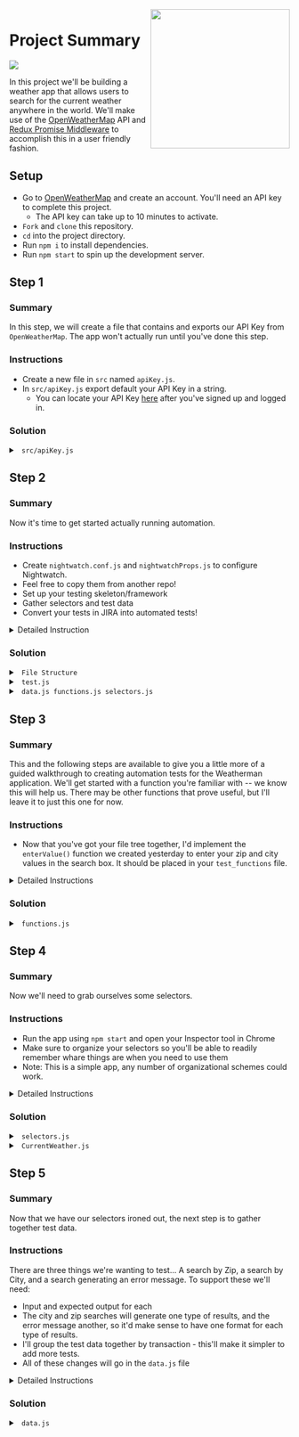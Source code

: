 <img src="https://devmounta.in/img/logowhiteblue.png" width="250" align="right">

# Project Summary

<img src="https://raw.githubusercontent.com/DevMountain/weatherman/master/readme-assets/solution.PNG"/>

In this project we'll be building a weather app that allows users to search for the current weather anywhere in the world. We'll make use of the [OpenWeatherMap](https://openweathermap.org/) API and [Redux Promise Middleware](https://github.com/pburtchaell/redux-promise-middleware) to accomplish this in a user friendly fashion.

## Setup

* Go to <a href="https://home.openweathermap.org/users/sign_up">OpenWeatherMap</a> and create an account. You'll need an API key to complete this project. 
  * The API key can take up to 10 minutes to activate.
* `Fork` and `clone` this repository.
* `cd` into the project directory.
* Run `npm i` to install dependencies.
* Run `npm start` to spin up the development server.

## Step 1

### Summary

In this step, we will create a file that contains and exports our API Key from `OpenWeatherMap`.  The app won't actually run until you've done this step.

### Instructions

* Create a new file in `src` named `apiKey.js`.
* In `src/apiKey.js` export default your API Key in a string.
  * You can locate your API Key <a href="https://home.openweathermap.org/api_keys">here</a> after you've signed up and logged in.

### Solution

<details>

<summary> <code> src/apiKey.js </code> </summary>

```js
export default "API_KEY_HERE";
```

</details>

## Step 2

### Summary
Now it's time to get started actually running automation.

### Instructions
* Create `nightwatch.conf.js` and `nightwatchProps.js` to configure Nightwatch.
* Feel free to copy them from another repo!
* Set up your testing skeleton/framework
* Gather selectors and test data
* Convert your tests in JIRA into automated tests!

<details>

<summary> Detailed Instruction </summary>

<br />

* Create the `nightwatch` folder in the base directory of your repository.
* Inside `nightwatch` create two folders, one `tests`, and another `test_data`.

```
weatherman
|
`-- nightwatch
  |-- tests
  `-- test_data
```

* In your `test_data` folder you can create files for your test data, selectors and helper functions.  You'll create files for your tests in the `tests` folder.

Remember in each of your files for test data to export the info:

```js
module.exports = {

}
```

And to require the info in your tests:

```js
const selectors = require('../test_data/selectors')
```

Otherwise, have at it!  Ask if you have questions.

</details>

### Solution

<details>

<summary> <code> File Structure </code> </summary>

weatherman
|
|-- nightwatch
|  |-- tests
|  |   `-- test.js
|  `-- test_data
|      |-- data.js
|      |-- functions.js
|      `-- selectors.js
|-- node_modules
|-- public
|-- readme-assets
|-- src
|-- .gitignore
|-- nightwatch.conf.js
|-- nightwatchProps.js
|-- package.json
|-- README.md
`-- yarn.lock

</details>

<details>

<summary> <code> test.js </code> </summary>

<br />

```js
const data = require('../test_data/data.js')
const data = require('../test_data/functions')
const selectors = require('../test_data/css_selectors')

module.exports = {

}
```

</details>

<details>

<summary> <code> data.js functions.js selectors.js </code> </summary>

<br />

```js
module.exports = {

}
```

</details>

## Step 3

### Summary
This and the following steps are available to give you a little more of a guided walkthrough to creating automation tests for the Weatherman application.  We'll get started with a function you're familiar with -- we know this will help us.  There may be other functions that prove useful, but I'll leave it to just this one for now.

### Instructions
* Now that you've got your file tree together, I'd implement the `enterValue()` function we created yesterday to enter your zip and city values in the search box.  It should be placed in your `test_functions` file.

<details>

<summary> Detailed Instructions </summary>

<br />

You can implement `enterValue()` by rewriting it, if you recall it utilized the `browser` property functions `clearValue()`, `setValue()`, and `verify.value()`.  You can also copy it from the snippet below.

```js
enterValue : (selector, input, browser) => {
  browser
      .clearValue(selector)
      .setValue(selector, input)
      .verify.value(selector, input)
}
```

Don't forget to add comments explaining the purpose of the function!

```js
// your comments here
enterValue : (selector, input, browser) => {
```

</details>

### Solution

<details>

<summary> <code> functions.js </code> </summary>

<br />

```js
module.exports = {
    //This function simplifies our efforts to input data into any fields in our browser.
    //It will clear out any existing data in the field, input data, and verify it input correctly.
    //The selector should be a CSS selector for the field, the input is a string to input, and
    //the browser parameter is for the nightwatchjs browser object.
    enterValue: (selector, input, browser) => {
        browser
            .clearValue(selector)
            .setValue(selector, input)
            .verify.value(selector, input)
    }
}
```

</details>

## Step 4

### Summary
Now we'll need to grab ourselves some selectors.

### Instructions
* Run the app using `npm start` and open your Inspector tool in Chrome
* Make sure to organize your selectors so you'll be able to readily remember whare things are when you need to use them
* Note: This is a simple app, any number of organizational schemes could work.

<details>

<summary> Detailed Instructions </summary>
<br />

Don't forget the format of the selector - the tag or element name first, then in square brackets an attribute and its value if needed.

For example:

```html
<input type=text name="cityZip" />
```

Could be captured as:

```js
"input[type='text']"
```

or

```js
"input[class='enter-location__input']"
```

Track your selectors as properties of the exported object in `selectors.js`.  Personally, I like sorting selectors by page, and then if there are a LOT I need on a page I'll sort more by type.  There are only a few here, I'll sort them only by page.

```js
module.exports = {
    enterLocation: {
        title: `h1[class='app__title']`,
        searchBox: `input[class='enter-location__input']`,
        submitButton: `button[class='enter-location__submit']`
    },
    currentWeather: {
      ///.........enterLocation, currentWeather and errorMessage are the three pages I'll track - they match the three components of the web application.
```

You might notice when looking through the application, that there aren't specific ids, names, or classes in the `current-weather__stats` list - where Max & Min temps are, as well as humidity and wind.  We could just grab the selector for the whole list, `ul[class='current-weather__stats']` and check that it contains all the bits we expect.  That would work, we'd just use something like:

```js
browser
  .assert.containsText('ul[class="current-weather__stats"]', 'Max Temp: 39.2°')
  .assert.containsText('ul[class="current-weather__stats"]', 'Min Temp: 31.6°)
  //etc....
```

That would work.  I'm going to go one step further, however, and ADD some specific selectors to each element.  You can find the correct file to edit at `weatherman/src/components/CurrentWeather/CurrentWeather.js`.  The list of weather items looks like this:

```js
<ul className="current-weather__stats">
  <li className="current-weather__stat">Max: { maxTemperature }°</li>
  <li className="current-weather__stat">Min: { minTemperature }°</li>
  <li className="current-weather__stat">Wind: { wind } MPH</li>
  <li className="current-weather__stat">Humidity: { humidity }%</li>
</ul>
```

I'll add in a `name` attribute, with a unique name for each list item.  Something like

```js
<li className="current-weather__stat" name="maxTemp">Max: { maxTemperature }°</li>
```

Then I can add those specific selectors to my selectors file.

</details>

### Solution

<details>

<summary> <code> selectors.js </code> </summary>

<br />

```js
module.exports = {
    enterLocation: {
        title: `h1[class='app__title']`,
        searchBox: `input[class='enter-location__input']`,
        submitButton: `button[class='enter-location__submit']`
    },
    currentWeather: {
        title: `h1[class='app__title']`,
        location: `h3[class='current-weather__location']`,
        icon: `img[class='current-weather__icon']`,
        currentTemp: `h3[class='current-weather__temp']`,
        maxTemp: `li[name='maxTemp']`,
        minTemp: `li[name='minTemp']`,
        wind: `li[name='wind']`,
        humidity: `li[name='humidity']`,
        searchAgainButton: `button[class='current-weather__search-again']`
    },
    errorMessage: {
        title: `h1[class='app__title']`,
        errorMessage: `h3[class='error-message__message']`,
        tryAgainButton: `button[class='error-message__try-again']`
    }
}
```

</details>

<details>

<summary> <code> CurrentWeather.js </code> </summary>

<br />

```js
import React, { PropTypes } from "react";

import "./CurrentWeather.css";

export default function CurrentWeather( { weather, reset } ) {
	const {
		  currentTemperature
		, humidity
		, icon
		, location
		, maxTemperature
		, minTemperature
		, wind
	} = weather;

	return (
		<div className="current-weather">
			<div className="current-weather__weather">
				<h3 className="current-weather__location">{ location }</h3>
				<img
					alt="sunny"
					className="current-weather__icon"
					src={ icon }
				/>
				<h3 className="current-weather__temp">{ currentTemperature }°</h3>

				<div className="current-weather__separator" />

				<ul className="current-weather__stats">
					<li className="current-weather__stat" name="maxTemp">Max: { maxTemperature }°</li>
					<li className="current-weather__stat" name="minTemp">Min: { minTemperature }°</li>
					<li className="current-weather__stat" name="wind">Wind: { wind } MPH</li>
					<li className="current-weather__stat" name="humidity">Humidity: { humidity }%</li>
				</ul>
			</div>
			<button
				className="current-weather__search-again"
				onClick={ reset }
			>
				Search Again
			</button>
		</div>
	);
}

CurrentWeather.propTypes = {
	  reset: PropTypes.func.isRequired
	, weather: PropTypes.shape( {
		  icon: PropTypes.string.isRequired
		, currentTemperature: PropTypes.number.isRequired
		, maxTemperature: PropTypes.number.isRequired
		, minTemperature: PropTypes.number.isRequired
		, wind: PropTypes.number.isRequired
		, humidity: PropTypes.number.isRequired
	} ).isRequired
};
```

</details>

## Step 5

### Summary
Now that we have our selectors ironed out, the next step is to gather together test data.

### Instructions
There are three things we're wanting to test... A search by Zip, a search by City, and a search generating an error message.  To support these we'll need:
* Input and expected output for each
* The city and zip searches will generate one type of results, and the error message another, so it'd make sense to have one format for each type of results.
* I'll group the test data together by transaction - this'll make it simpler to add more tests.
* All of these changes will go in the `data.js` file

<details>

<summary> Detailed Instructions </summary>

<br />

We'll be making four data sets, organizing them by one global set, and then one for each transaction.  Global will have the strings that will be the same between each and every test.  Otherwise, it'll be transaction based.

```js
global: {

},
citySearch: {

},
zipSearch: {

},
errorScreen: {

}
```

For each of these, we'll fill out the inputs, and any output we expect on the screen.  The only real input in these cases is the city, zip, and to generate an error, no input at all!  Output will be all the text we expect to be on the screen.  Here's the `citySearch` data as a hint...

```js
citySearch: {
  searchString: `Onalaska`,
  currentTemp: /\-?\d+\.\d+°/g,
  maxTemp: /Max: \-?\d+\.\d+°/g,
  minTemp: /Min: \-?\d+\.\d+°/,
  wind: /Wind: ?\d+\.\d+ MPH/g,
  humidity: /Humidity: \d{1,2}%/g,
  buttonText: `Search Again`
}
```

If that looked strange to you - it's probably because you haven't seen a *Regular Expression* before!  Don't worry - it's not something you have to pick up...  When you aren't certain about the contents of a message, but you know the format, it can verify whether the format matches or not though!  https://www.regextester.com/ is a great resource for learning and testing regular expressions if you're interested.

Here's a good option without regular expressions...

```js
citySearch: {
  searchString: `Onalaska`,
  currentTemp: `°`,
  maxTemp: `Max: `,
  minTemp: `Min: `,
  wind: `Wind: `,
  humidity: `Humidity: `,
  buttonText: `Search Again`
}
```

Now go and complete the data for the other two transactions...

</details>

### Solution

<details>

<summary> <code> data.js </code> </summary>

<br />

```js
module.exports = {
    globals: {
        url: `http://localhost:3000`,
        title: `WEATHERMAN`,
        placeholderText: `London / 84601`, 
        searchButton: `Submit`       
    },
    citySearch: {
        searchString: `Onalaska`,
        cityResult: `Onalaska`,
        currentTemp: /\-?\d+\.\d+°/g,
        maxTemp: /Max: \-?\d+\.\d+°/g,
        minTemp: /Min: \-?\d+\.\d+°/,
        wind: /Wind: ?\d+\.\d+ MPH/g,
        humidity: /Humidity: \d{1,2}%/g,
        buttonText: `Search Again`
    },
    zipSearch: {
        searchString: `02134`,
        title: `Weatherman`,
        placeholderText: `London / 84601`,
        cityResult: `Allston`,
        currentTemp: /\-?\d+\.\d+°/g,
        maxTemp: /Max: \-?\d+\.\d+°/g,
        minTemp: /Min: \-?\d+\.\d+°/,
        wind: /Wind: ?\d+\.\d+ MPH/g,
        humidity: /Humidity: \d{1,2}%/g,
        buttonText: `Search Again`
    },
    errorScreen: {
        searchString: ``,
        errorMessage: `There was a problem fetching the weather!`,
        buttonText: `Try again?`
    }
}
```

## Step 6

### Summary
We have the functions, selectors and data that we need.  Now we're ready to actually write our tests!

### Instructions
We've got tests to write.  Three of them.  Base the tests off of your own JIRA tests you wrote to cover the requirements.  As for me, you'll be able to infer the test preconditions, postconditions and procedures from what the automation is doing.

* Check that all expected data is present on the splash screen.
* Input the required search string in the search box.
* Click the search button.
* Check for appropriate results.
* Click the search again or try again button.

That's really nutshelled, but you'll see it in the actual tests.

<details>

<summary> Detailed Instructions </summary>

<br />

Just like all tests in Nightwatch, they are `key` : `value` pairs, where the key is a string (the name of the test, generally a brief synopsis of what's needed), and the value is a function we're passing the `browser` object to, where we actually test the things.

```js
`Search by city name` : browser => {

}
```

We'll have the three, for the city, zip and error tests.  But before that, we can use the before/after/beforeEach/afterEach or whatever we want.

```js
before: browser => {
  browser.url(data.url)
},
after: browser => {
  browser.end()
}
```

The test will check that EVERYTHING the user might interact with (read, click, etc) is present and correct.  I've included a heavily commented test for the city name search here...

```js
'Search by city name' : browser => {
  browser
      .verify.containsText(selectors.enterLocation.title, data.globals.title) //is the title correct?
      .verify.containsText(selectors.enterLocation.submitButton, data.globals.searchButton) //does the submit button have the right text?
      .verify.attributeEquals(selectors.enterLocation.searchBox, 'placeholder', data.globals.placeholderText) //is the placeholder text correct?
  functions.enterValue(selectors.enterLocation.searchBox, data.citySearch.searchString, browser) //enters the search string
  browser
      .click(selectors.enterLocation.submitButton) //clicks the search button
      .waitForElementVisible(selectors.currentWeather.currentTemp, 2000) //waits for the next screen to load by waiting for the current temperature
      .verify.containsText(selectors.currentWeather.title, data.globals.title) //is the title on this screen right?
      .verify.containsText(selectors.currentWeather.location, data.citySearch.cityResult) //is the result city correct?
      .verify.elementPresent(selectors.currentWeather.icon) //without a LOT more logic, we can't test the icon being displayed, just that it is present.
      // .verify.containsText(selectors.currentWeather.currentTemp, data.citySearch.currentTemp)
      // you'd use that style verify if you are using plain text as data for the results.  RegEx goes a little differently.
      .expect.element(selectors.currentWeather.currentTemp).text.to.match(data.citySearch.currentTemp) //is the current temp in the right format?
      // using an .expect instead of a .verify or .assert ends the browser chain.  Plus, where .verify will continue
      // tests after a failure, just about anything else off of the browser will stop on a failure.
      // So, we need to restart the browser chain after each .expect, AND be aware that it could end our test.
  browser.expect.element(selectors.currentWeather.maxTemp).text.to.match(data.citySearch.maxTemp) //is the max temp in the right format?
  browser.expect.element(selectors.currentWeather.minTemp).text.to.match(data.citySearch.minTemp) //is the min temp in the right format?
  browser.expect.element(selectors.currentWeather.wind).text.to.match(data.citySearch.wind) //is the wind in the right format?
  browser.expect.element(selectors.currentWeather.humidity).text.to.match(data.citySearch.humidity) //is the humidity in the right format?
  browser
      .verify.containsText(selectors.currentWeather.searchAgainButton, data.citySearch.buttonText) //is the button text as expected?
      .click(selectors.currentWeather.searchAgainButton) //clicks search again
      .waitForElementVisible(selectors.enterLocation.searchBox, 2000) //waits and makes sure the home screen is returned to
}
```

Your other tests will run much the same.  Remember if you are unclear on what commands to use to do something with the webpage, look in http://www.nightwatchjs.org/api, or if all else fails, google it!

</details>

### Solution

<details>

<summary> <code> test.js </code> </summary>

<br />

```js
const data = require('../test_data/data')
const functions = require('../test_data/functions')
const selectors = require('../test_data/selectors')

module.exports = {
    before: browser => {
        browser.url(data.globals.url) //loads the page initially
    },
    after: browser => {
        browser.end() //closes the browser when tests are complete
    },
    'Search by city name': browser => {
        browser
            .verify.containsText(selectors.enterLocation.title, data.globals.title) //is the title correct?
            .verify.containsText(selectors.enterLocation.submitButton, data.globals.searchButton) //does the submit button have the right text?
            .verify.attributeEquals(selectors.enterLocation.searchBox, 'placeholder', data.globals.placeholderText) //is the placeholder text correct?
        functions.enterValue(selectors.enterLocation.searchBox, data.citySearch.searchString, browser) //enters the search string
        browser
            .click(selectors.enterLocation.submitButton) //clicks the search button
            .waitForElementVisible(selectors.currentWeather.currentTemp, 2000) //waits for the next screen to load by waiting for the current temperature
            .verify.containsText(selectors.currentWeather.title, data.globals.title) //is the title on this screen right?
            .verify.containsText(selectors.currentWeather.location, data.citySearch.cityResult) //is the result city correct?
            .verify.elementPresent(selectors.currentWeather.icon) //without a LOT more logic, we can't test the icon being displayed, just that it is present.
            // .verify.containsText(selectors.currentWeather.currentTemp, data.citySearch.currentTemp)
            // you'd use that style verify if you are using plain text as data for the results.  RegEx goes a little differently.
            .expect.element(selectors.currentWeather.currentTemp).text.to.match(data.citySearch.currentTemp) //is the current temp in the right format?
        // using an .expect instead of a .verify or .assert ends the browser chain.  Plus, where .verify will continue
        // tests after a failure, just about anything else off of the browser will stop on a failure.
        // So, we need to restart the browser chain after each .expect, AND be aware that it could end our test.
        browser.expect.element(selectors.currentWeather.maxTemp).text.to.match(data.citySearch.maxTemp) //is the max temp in the right format?
        browser.expect.element(selectors.currentWeather.minTemp).text.to.match(data.citySearch.minTemp) //is the min temp in the right format?
        browser.expect.element(selectors.currentWeather.wind).text.to.match(data.citySearch.wind) //is the wind in the right format?
        browser.expect.element(selectors.currentWeather.humidity).text.to.match(data.citySearch.humidity) //is the humidity in the right format?
        browser
            .verify.containsText(selectors.currentWeather.searchAgainButton, data.citySearch.buttonText) //is the button text as expected?
            .click(selectors.currentWeather.searchAgainButton) //clicks search again
            .waitForElementVisible(selectors.enterLocation.searchBox, 2000) //waits and makes sure the home screen is returned to
    },
    'Search by zip': browser => {
        browser
            .verify.containsText(selectors.enterLocation.title, data.globals.title) //is the title correct?
            .verify.containsText(selectors.enterLocation.submitButton, data.globals.searchButton) //does the submit button have the right text?
            .verify.attributeEquals(selectors.enterLocation.searchBox, 'placeholder', data.globals.placeholderText) //is the placeholder text correct?
        functions.enterValue(selectors.enterLocation.searchBox, data.zipSearch.searchString, browser) //enters the search string
        browser
            .click(selectors.enterLocation.submitButton) //clicks the search button
            .waitForElementVisible(selectors.currentWeather.currentTemp, 2000) //waits for the next screen to load by waiting for the current temperature
            .verify.containsText(selectors.currentWeather.title, data.globals.title) //is the title on this screen right?
            .verify.containsText(selectors.currentWeather.location, data.zipSearch.cityResult) //is the result city correct?
            .verify.elementPresent(selectors.currentWeather.icon) //without a LOT more logic, we can't test the icon being displayed, just that it is present.
            // .verify.containsText(selectors.currentWeather.currentTemp, data.citySearch.currentTemp)
            // you'd use that style verify if you are using plain text as data for the results.  RegEx goes a little differently.
            .expect.element(selectors.currentWeather.currentTemp).text.to.match(data.zipSearch.currentTemp) //is the current temp in the right format?
        // using an .expect instead of a .verify or .assert ends the browser chain.  Plus, where .verify will continue
        // tests after a failure, just about anything else off of the browser will stop on a failure.
        // So, we need to restart the browser chain after each .expect, AND be aware that it could end our test.
        browser.expect.element(selectors.currentWeather.maxTemp).text.to.match(data.zipSearch.maxTemp) //is the max temp in the right format?
        browser.expect.element(selectors.currentWeather.minTemp).text.to.match(data.zipSearch.minTemp) //is the min temp in the right format?
        browser.expect.element(selectors.currentWeather.wind).text.to.match(data.zipSearch.wind) //is the wind in the right format?
        browser.expect.element(selectors.currentWeather.humidity).text.to.match(data.zipSearch.humidity) //is the humidity in the right format?
        browser
            .verify.containsText(selectors.currentWeather.searchAgainButton, data.zipSearch.buttonText) //is the button text as expected?
            .click(selectors.currentWeather.searchAgainButton) //clicks search again
            .waitForElementVisible(selectors.enterLocation.searchBox, 2000) //waits and makes sure the home screen is returned to
    },
    'Invalid searches get an error screen': browser => {
        browser
            .verify.containsText(selectors.enterLocation.title, data.globals.title) //is the title correct?
            .verify.containsText(selectors.enterLocation.submitButton, data.globals.searchButton) //does the submit button have the right text?
            .verify.attributeEquals(selectors.enterLocation.searchBox, 'placeholder', data.globals.placeholderText) //is the placeholder text correct?
        functions.enterValue(selectors.enterLocation.searchBox, data.errorScreen.searchString, browser) //enters the search string
        browser
            .click(selectors.enterLocation.submitButton) //clicks the search button
            .waitForElementVisible(selectors.errorMessage.errorMessage, 2000) //waits for the next screen to load by waiting for the current temperature
            .verify.containsText(selectors.errorMessage.title, data.globals.title) //is the title right on the new screen?
            .verify.containsText(selectors.errorMessage.errorMessage, data.errorScreen.errorMessage) //is the error message right?
            .verify.containsText(selectors.errorMessage.tryAgainButton, data.errorScreen.buttonText) //does the button have the right text?
            .click(selectors.errorMessage.tryAgainButton)
            .waitForElementVisible(selectors.enterLocation.searchBox, 2000) //waits and makes sure the home screen is returned to
    }
}
```

</details>

## Step 7

### Summary
This isn't all we can do.  I have a few challenges for you.

### Instructions
* Find a way to test the loading screen.  It shows up between every page load with an hourglass...
* Find ways to further simplify testing, especially if you're going to retest for additional locations, or invalid search values...
* Find places that might not make future testing easier, but where I wasn't as efficient as I could have been...

<details>

<summary> Detailed Instructions </summary>

<br />

Tell me if you get this far - send me a slack message!  I want to see how your tests turned out, whether you've finished the challenges or not!

</details>

## Contributions

If you see a problem or a typo, please fork, make the necessary changes, and create a pull request so we can review your changes and merge them into the master repo and branch.

## Copyright

© DevMountain LLC, 2017. Unauthorized use and/or duplication of this material without express and written permission from DevMountain, LLC is strictly prohibited. Excerpts and links may be used, provided that full and clear credit is given to DevMountain with appropriate and specific direction to the original content.

<p align="center">
<img src="https://devmounta.in/img/logowhiteblue.png" width="250">
</p>


